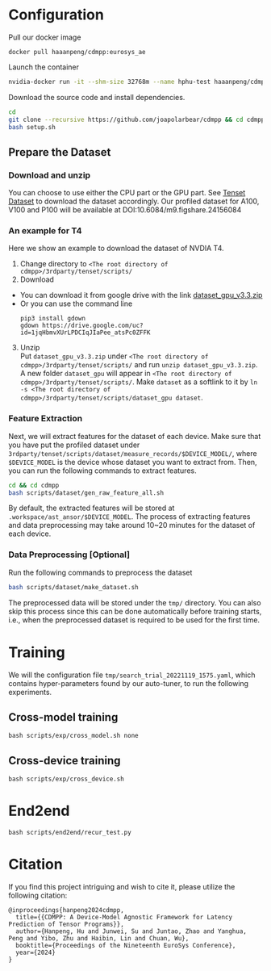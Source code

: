 # Configuration
Pull our docker image
```
docker pull haaanpeng/cdmpp:eurosys_ae
```

Launch the container
```bash
nvidia-docker run -it --shm-size 32768m --name hphu-test haaanpeng/cdmpp:eurosys_ae /bin/bash
```

Download the source code and install dependencies.
```bash
cd
git clone --recursive https://github.com/joapolarbear/cdmpp && cd cdmpp
bash setup.sh
```

## Prepare the Dataset

### Download and unzip
You can choose to use either the CPU part or the GPU part. See [Tenset Dataset](https://github.com/tlc-pack/tenset/blob/main/docs/get_started_with_cost_model_experiments.md) to download the dataset accordingly. Our profiled dataset for A100, V100 and P100 will be available at DOI:10.6084/m9.figshare.24156084

### An example for T4
Here we show an example to download the dataset of NVDIA T4.
1. Change directory to `<The root directory of cdmpp>/3rdparty/tenset/scripts/`
2. Download
  - You can download it from google drive with the link [dataset_gpu_v3.3.zip](https://drive.google.com/file/d/1jqHbmvXUrLPDCIqJIaPee_atsPc0ZFFK/view?usp=sharing)
  - Or you can use the command line
    ```
    pip3 install gdown
    gdown https://drive.google.com/uc?id=1jqHbmvXUrLPDCIqJIaPee_atsPc0ZFFK
    ```
3. Unzip  
  Put `dataset_gpu_v3.3.zip` under `<The root directory of cdmpp>/3rdparty/tenset/scripts/` and run `unzip dataset_gpu_v3.3.zip`.
  A new folder `dataset_gpu` will appear in `<The root directory of cdmpp>/3rdparty/tenset/scripts/`. Make `dataset` as a softlink to it
  by `ln -s <The root directory of cdmpp>/3rdparty/tenset/scripts/dataset_gpu dataset`.

### Feature Extraction
Next, we will extract features for the dataset of each device. Make sure that you have put the profiled dataset under `3rdparty/tenset/scripts/dataset/measure_records/$DEVICE_MODEL/`, where `$DEVICE_MODEL` is the device whose dataset you want to extract from. Then, you can run the following commands to extract features.
```bash
cd && cd cdmpp
bash scripts/dataset/gen_raw_feature_all.sh
``` 
By default, the extracted features will be stored at `.workspace/ast_ansor/$DEVICE_MODEL`.
The process of extracting features and data preprocessing may take around 10~20 minutes for the dataset of each device.

### Data Preprocessing [Optional]
Run the following commands to preprocess the dataset
``` bash
bash scripts/dataset/make_dataset.sh
```
The preprocessed data will be stored under the `tmp/` directory. You can also skip this process since this can be done automatically before training starts, i.e., when the preprocessed dataset is required to be used for the first time. 


# Training
We will the configuration file `tmp/search_trial_20221119_1575.yaml`, which contains hyper-parameters found by our auto-tuner, to run the following experiments.

## Cross-model training
```
bash scripts/exp/cross_model.sh none
```

## Cross-device training
```
bash scripts/exp/cross_device.sh
```

# End2end

```
bash scripts/end2end/recur_test.py
```

# Citation
If you find this project intriguing and wish to cite it, please utilize the following citation:
```
@inproceedings{hanpeng2024cdmpp,
  title={{CDMPP: A Device-Model Agnostic Framework for Latency Prediction of Tensor Programs}},
  author={Hanpeng, Hu and Junwei, Su and Juntao, Zhao and Yanghua, Peng and Yibo, Zhu and Haibin, Lin and Chuan, Wu},
  booktitle={Proceedings of the Nineteenth EuroSys Conference},
  year={2024}
}
```
